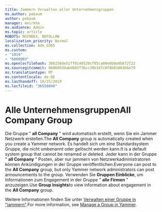 ```yaml
---
title: Jammern Verwalten aller Unternehmensgruppen
ms.author: pebaum
author: pebaum
manager: mnirkhe
ms.audience: Admin
ms.topic: article
ROBOTS: NOINDEX, NOFOLLOW
localization_priority: Normal
ms.collection: Adm_O365
ms.custom:
- "1019"
- "6000003"
ms.openlocfilehash: 30b258de51ff0140520cf05ca09e6b0a8b872f22
ms.sourcegitcommit: 0b06093dabd685f76cc39b1d7c0f8b03883b6e79
ms.translationtype: MT
ms.contentlocale: de-DE
ms.lasthandoff: 10/25/2019
ms.locfileid: "36558040"
---
```

# <a name="all-company-group"></a><span data-ttu-id="806cf-102">Alle Unternehmensgruppen</span><span class="sxs-lookup"><span data-stu-id="806cf-102">All Company Group</span></span>

<span data-ttu-id="806cf-103">Die Gruppe " **all Company** " wird automatisch erstellt, wenn Sie ein Jammer Netzwerk erstellen.</span><span class="sxs-lookup"><span data-stu-id="806cf-103">The **All Company** group is automatically created when you create a Yammer network.</span></span> <span data-ttu-id="806cf-104">Es handelt sich um eine Standardsystem Gruppe, die nicht umbenannt oder gelöscht werden kann.</span><span class="sxs-lookup"><span data-stu-id="806cf-104">It is a default system group that cannot be renamed or deleted.</span></span> <span data-ttu-id="806cf-105">Jeder kann in der Gruppe " **all Company** " Posten, aber nur jammern von Netzwerkadministratoren können Ankündigungen in der Gruppe veröffentlichen.</span><span class="sxs-lookup"><span data-stu-id="806cf-105">Everyone can post to the **All Company** group, but only Yammer network administrators can post announcements to the group.</span></span> <span data-ttu-id="806cf-106">Verwenden Sie **Gruppen Einblicke**, um Informationen zum Engagement in der Gruppe " **alle Firmen** " anzuzeigen.</span><span class="sxs-lookup"><span data-stu-id="806cf-106">Use **Group Insights**to view information about engagement in the **All Company** group.</span></span>

<span data-ttu-id="806cf-107">Weitere Informationen finden Sie unter [Verwalten einer Gruppe in "jammern"](https://support.office.com/article/Manage-a-group-in-Yammer-6e05c6d6-5548-4c88-89cd-e6757a514ef2).</span><span class="sxs-lookup"><span data-stu-id="806cf-107">For more information, see [Manage a Group in Yammer](https://support.office.com/article/Manage-a-group-in-Yammer-6e05c6d6-5548-4c88-89cd-e6757a514ef2).</span></span>
